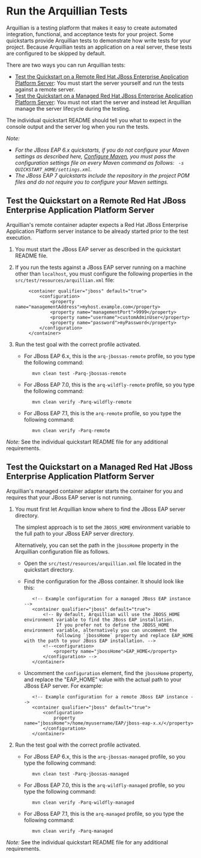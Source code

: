 Run the Arquillian Tests
========================

Arquillian is a testing platform that makes it easy to create automated integration, functional, and acceptance tests for your project. Some quickstarts provide Arquillian tests to demonstrate how write tests for your project. Because Arquillian tests an application on a real server, these tests are configured to be skipped by default.

There are two ways you can run Arquillian tests:

  * [Test the Quickstart on a Remote Red Hat JBoss Enterprise Application Platform Server](#test-the-quickstart-on-a-remote-jboss-eap-server): You must start the server yourself and run the tests against a remote server.
  * [Test the Quickstart on a Managed Red Hat JBoss Enterprise Application Platform Server](#test-the-quickstart-on-a-managed-jboss-eap-server): You must not start the server and instead let Arquillian manage the server lifecycle during the testing.

The individual quickstart README should tell you what to expect in the console output and the server log when you run the tests.

_Note:_

* _For the JBoss EAP 6.x quickstarts, if you do not configure your Maven settings as described here, [Configure Maven](https://github.com/jboss-developer/jboss-developer-shared-resources/blob/master/guides/CONFIGURE_MAVEN.md#configure-maven-to-build-and-deploy-the-quickstarts), you must pass the configuration settings file on every Maven command as follows: ` -s QUICKSTART_HOME/settings.xml`._
* _The JBoss EAP 7 quickstarts include the repository in the project POM files and do not require you to configure your Maven settings._


Test the Quickstart on a Remote Red Hat JBoss Enterprise Application Platform Server
-------------------------------------

Arquillian's remote container adapter expects a Red Hat JBoss Enterprise Application Platform server instance to be already started prior to the test execution.

1. You must start the JBoss EAP server as described in the quickstart README file.

2. If you run the tests against a JBoss EAP server running on a machine other than `localhost`, you must configure the following properties in the `src/test/resources/arquillian.xml` file:

            <container qualifier="jboss" default="true">
                <configuration>
                    <property name="managementAddress">myhost.example.com</property>
                    <property name="managementPort">9999</property>
                    <property name="username">customAdminUser</property>
                    <property name="password">myPassword</property>
                </configuration>
            </container>

3. Run the test goal with the correct profile activated.

   * For JBoss EAP 6.x, this is the `arq-jbossas-remote` profile, so you type the following command:

            mvn clean test -Parq-jbossas-remote

   * For JBoss EAP 7.0, this is the `arq-wildfly-remote` profile, so you type the following command:

            mvn clean verify -Parq-wildfly-remote

   * For JBoss EAP 7.1, this is the `arq-remote` profile, so you type the following command:

            mvn clean verify -Parq-remote


_Note:_ See the individual quickstart README file for any additional requirements.

Test the Quickstart on a Managed Red Hat JBoss Enterprise Application Platform Server
---------------------------------------

Arquillian's managed container adapter starts the container for you and requires that your JBoss EAP server is not running.

1. You must first let Arquillian know where to find the JBoss EAP server directory.

   The simplest approach is to set the `JBOSS_HOME` environment variable to the full path to your JBoss EAP server directory.

   Alternatively, you can set the path in the `jbossHome` property in the Arquillian configuration file as follows.

   * Open the `src/test/resources/arquillian.xml` file located in the quickstart directory.
   * Find the configuration for the JBoss container. It should look like this:

            <!-- Example configuration for a managed JBoss EAP instance -->
            <container qualifier="jboss" default="true">
                <!-- By default, Arquillian will use the JBOSS_HOME environment variable to find the JBoss EAP installation.  
                     If you prefer not to define the JBOSS_HOME environment variable, alternatively you can uncomment the
                     following `jbossHome` property and replace EAP_HOME with the path to your JBoss EAP installation. -->
                <!--<configuration>
                    <property name="jbossHome">EAP_HOME</property>
                </configuration> -->
            </container>

   * Uncomment the `configuration` element, find the `jbossHome` property, and replace the "EAP_HOME" value with the actual path to your JBoss EAP server. For example:

            <!-- Example configuration for a remote JBoss EAP instance -->
            <container qualifier="jboss" default="true">
                <configuration>
                    property name="jbossHome">/home/myusername/EAP/jboss-eap-x.x/</property>
                </configuration>
            </container>


2. Run the test goal with the correct profile activated.

   * For JBoss EAP 6.x, this is the `arq-jbossas-managed` profile, so you type the following command:

            mvn clean test -Parq-jbossas-managed

   * For JBoss EAP 7.0, this is the `arq-wildfly-managed` profile, so you type the following command:

            mvn clean verify -Parq-wildfly-managed

   * For JBoss EAP 7.1, this is the `arq-managed` profile, so you type the following command:

            mvn clean verify -Parq-managed

_Note:_ See the individual quickstart README file for any additional requirements.
